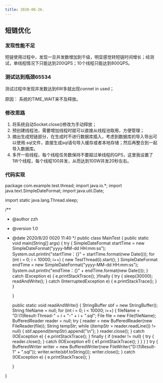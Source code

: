 ```yaml
---
title: 2020-08-26.
---
```


## 短链优化

### 发现性能不足
短链使用过程中，发现一旦并发数增加到千级，明显感觉转短链时间增长；经测试，单线程情况下只能达到200QPS；10个线程只能达到800QPS。
### 测试达到瓶颈65534
测试过程中发现并发数达到6W多就出现connet in used；

原因： 系统的TIME_WAIT来不及释放。
### 修改思路
1. 将系统自动Socket.close()修改为手动释放；
2. 预创建线程池，需要增加线程时就可以直接从线程池取用，方便管理；
3. 摘出生成短链部分，在生成时不进行数据库插入，考虑到数据库的导入导出可以使用.sql文件，直接生成sql语句导入缓存或者本地存储；然后再整合到一起导入数据库。
4. 多开一些线程，每个线程任务数保持不要超过单线程的QPS，这里我设置了1W个线程，每个线程100并发，从而达到100W并发20秒左右。

### 代码实现
package com.example.test.thread;
import java.io.*;
import java.text.SimpleDateFormat;
import java.util.Date;

import static java.lang.Thread.sleep;

/**
 * @author zzh
 * @version 1.0
 * @date 2020/8/20 0020 11:40
 */
public class MainTest {
    public static void main(String[] args) {
        try {
            SimpleDateFormat startTime = new SimpleDateFormat("yyyy-MM-dd HH:mm:ss");
            System.out.println("startTime：{}" + startTime.format(new Date()));
            for (int i = 0; i < 10000; i++) {
                new TestThread(i).start();
            }
            SimpleDateFormat endTime = new SimpleDateFormat("yyyy-MM-dd HH:mm:ss");
            System.out.println("endTime：{}" + endTime.format(new Date()));
        } catch (Exception e) {
            e.printStackTrace();
        }finally {
            try {
                sleep(30000);
                readAndWrite();
            } catch (InterruptedException e) {
                e.printStackTrace();
            }
        }

    }

    public static void readAndWrite() {
        StringBuffer sbf = new StringBuffer();
        String fileName = null;
        for (int i = 0; i < 10000; i++) {
            fileName = "D:\\1\\Result-Thread-" + i + "-" + i + ".sql";
            File file = new File(fileName);
            BufferedReader reader = null;
            try {
                reader = new BufferedReader(new FileReader(file));
                String tempStr;
                while ((tempStr = reader.readLine()) != null) {
                    sbf.append(tempStr).append("\n");
                }
                reader.close();
            } catch (IOException e) {
                e.printStackTrace();
            } finally {
                if (reader != null) {
                    try {
                        reader.close();
                    } catch (IOException e1) {
                        e1.printStackTrace();
                    }
                }
            }
        }
        try {
            BufferedWriter writer = new BufferedWriter(new FileWriter("D:\\1\\Result-1" + ".sql"));
            writer.write(sbf.toString());
            writer.close();
        } catch (IOException e) {
            e.printStackTrace();
        }


    }


}
